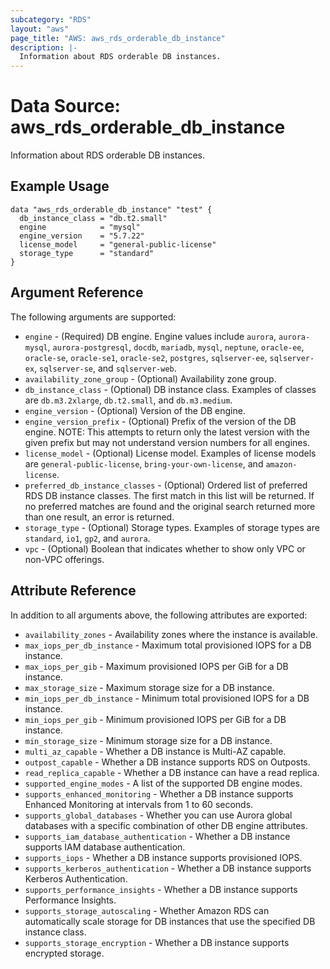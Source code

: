 ```yaml
---
subcategory: "RDS"
layout: "aws"
page_title: "AWS: aws_rds_orderable_db_instance"
description: |-
  Information about RDS orderable DB instances.
---
```


# Data Source: aws_rds_orderable_db_instance

Information about RDS orderable DB instances.

## Example Usage

```hcl
data "aws_rds_orderable_db_instance" "test" {
  db_instance_class = "db.t2.small"
  engine            = "mysql"
  engine_version    = "5.7.22"
  license_model     = "general-public-license"
  storage_type      = "standard"
}
```

## Argument Reference

The following arguments are supported:

* `engine` - (Required) DB engine. Engine values include `aurora`, `aurora-mysql`, `aurora-postgresql`, `docdb`, `mariadb`, `mysql`, `neptune`, `oracle-ee`, `oracle-se`, `oracle-se1`, `oracle-se2`, `postgres`, `sqlserver-ee`, `sqlserver-ex`, `sqlserver-se`, and `sqlserver-web`.
* `availability_zone_group` - (Optional) Availability zone group.
* `db_instance_class` - (Optional) DB instance class. Examples of classes are `db.m3.2xlarge`, `db.t2.small`, and `db.m3.medium`.
* `engine_version` - (Optional) Version of the DB engine.
* `engine_version_prefix` - (Optional) Prefix of the version of the DB engine. NOTE: This attempts to return only the latest version with the given prefix but may not understand version numbers for all engines.
* `license_model` - (Optional) License model. Examples of license models are `general-public-license`, `bring-your-own-license`, and `amazon-license`.
* `preferred_db_instance_classes` - (Optional) Ordered list of preferred RDS DB instance classes. The first match in this list will be returned. If no preferred matches are found and the original search returned more than one result, an error is returned.
* `storage_type` - (Optional) Storage types. Examples of storage types are `standard`, `io1`, `gp2`, and `aurora`.
* `vpc` - (Optional) Boolean that indicates whether to show only VPC or non-VPC offerings.

## Attribute Reference

In addition to all arguments above, the following attributes are exported:

* `availability_zones` - Availability zones where the instance is available.
* `max_iops_per_db_instance` - Maximum total provisioned IOPS for a DB instance.
* `max_iops_per_gib` - Maximum provisioned IOPS per GiB for a DB instance.
* `max_storage_size` - Maximum storage size for a DB instance.
* `min_iops_per_db_instance` - Minimum total provisioned IOPS for a DB instance.
* `min_iops_per_gib` - Minimum provisioned IOPS per GiB for a DB instance.
* `min_storage_size` - Minimum storage size for a DB instance.
* `multi_az_capable` - Whether a DB instance is Multi-AZ capable.
* `outpost_capable` - Whether a DB instance supports RDS on Outposts.
* `read_replica_capable` - Whether a DB instance can have a read replica.
* `supported_engine_modes` - A list of the supported DB engine modes.
* `supports_enhanced_monitoring` - Whether a DB instance supports Enhanced Monitoring at intervals from 1 to 60 seconds.
* `supports_global_databases` - Whether you can use Aurora global databases with a specific combination of other DB engine attributes.
* `supports_iam_database_authentication` - Whether a DB instance supports IAM database authentication.
* `supports_iops` - Whether a DB instance supports provisioned IOPS.
* `supports_kerberos_authentication` - Whether a DB instance supports Kerberos Authentication.
* `supports_performance_insights` - Whether a DB instance supports Performance Insights.
* `supports_storage_autoscaling` - Whether Amazon RDS can automatically scale storage for DB instances that use the specified DB instance class.
* `supports_storage_encryption` - Whether a DB instance supports encrypted storage.
